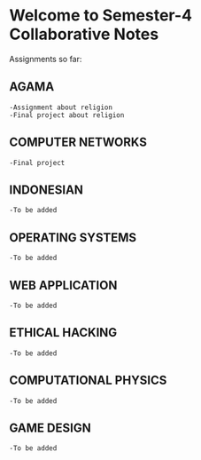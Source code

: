 # Welcome to Semester-4 Collaborative Notes
Assignments so far:
  ## AGAMA
    -Assignment about religion
    -Final project about religion
  ## COMPUTER NETWORKS
    -Final project
  ## INDONESIAN
    -To be added
  ## OPERATING SYSTEMS
    -To be added
  ## WEB APPLICATION
    -To be added
  ## ETHICAL HACKING
    -To be added
  ## COMPUTATIONAL PHYSICS
    -To be added
  ## GAME DESIGN
    -To be added
